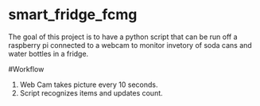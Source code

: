 # smart_fridge_fcmg
The goal of this project is to have a python script that can be run off a raspberry pi connected to a webcam to monitor invetory of soda cans and water bottles in a fridge. 

#Workflow
1. Web Cam takes picture every 10 seconds. 
2. Script recognizes items and updates count. 
